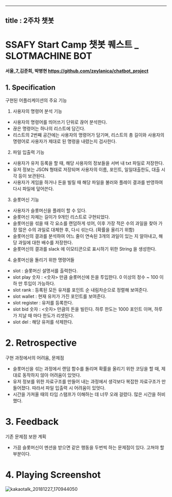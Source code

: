 
---
title : 2주차 챗봇 
---

# SSAFY Start Camp 챗봇 퀘스트 _ SLOTMACHINE BOT
#### 서울_7_김준희, 박병현 https://github.com/zeylanica/chatbot_project

## 1. Specification
구현된 어플리케이션의 주요 기능

1. 사용자의 명령어 분석 기능
  - 사용자의 명령어를 띄어쓰기 단위로 끊어 분석한다.
  - 끊은 명령어는 하나의 리스트에 담긴다. 
  - 리스트의 2번째 공간에는 사용자의 명령어가 담기며, 리스트의 총 길이와 사용자의 명령어로 사용자가 제대로 된 명령을 내렸는지 검사한다.  
2. 파일 입출력 기능
  - 사용자가 유저 등록을 할 때, 해당 사용자의 정보들을 서버 내 txt 파일로 저장한다.
  - 유저 정보는 JSON 형태로 저장되며 사용자의 이름, 포인트, 일일대출한도, 대출 시각 등이 보관된다.
  - 사용자가 게임을 하거나 돈을 빌릴 때 해당 파일을 불러와 플레이 결과를 반영하여 다시 파일에 덮어쓴다.  
3. 슬롯머신 기능
  - 사용자가 슬롯머신을 플레이 할 수 있다.
  - 슬롯머신 자체는 길이가 9개인 리스트로 구현되었다.
  - 슬롯머신을 섞을 때 각 요소를 랜덤하게 섞어, 이후 가장 적은 수의 과일을 찾아 가장 많은 수의 과일로 대체한 후, 다시 섞는다. (확률을 올리기 위함)
  - 슬롯머신의 결과를 분석하여 어느 줄이 연속된 3개의 과일이 있는 지 알아내고, 해당 과일에 대한 배수를 저장한다.
  - 슬롯머신의 결과를 slack 에 이모티콘으로 표시하기 위한 String 을 생성한다.  
4. 슬롯머신을 돌리기 위한 명령어들
  - slot            : 슬롯머신 설명서를 출력한다.
  - slot play 숫자  : <숫자> 만큼 슬롯머신에 돈을 투입한다. 0 이상의 정수 ~ 100 이하 만 투입이 가능하다.
  - slot rank       : 등록된 모든 유저를 포인트 순 내림차순으로 정렬해 보여준다.
  - slot wallet     : 현재 유저가 가진 포인트를 보여준다.
  - slot register   : 유저를 등록한다.
  - slot bid 숫자   : <숫자> 만큼의 돈을 빌린다. 하루 한도는 1000 포인트 이며, 하루가 지날 때 마다 한도가 리셋된다.
  - slot del        : 해당 유저를 삭제한다.

# 2. Retrospective
구현 과정에서의 어려움, 문제점
  - 슬롯머신을 섞는 과정에서 랜덤 함수를 돌리며 확률을 올리기 위한 코딩을 할 때, 제대로 동작하지 않아 어려움이 있엇다.
  - 유저 정보를 위한 자료구조를 만들어 내는 과정에서 생각보다 복잡한 자료구조가 만들어졌다. 따라서 파일 입출력 시 어려움이 있엇다.
  - 시간을 가져올 때의 타임 스탬프가 이해하는 데 너무 오래 걸렸다. 많은 시간을 허비했다.
  
# 3. Feedback
기존 문제점 보완 계획
  - 가끔 슬롯머신이 멘션을 받으면 같은 행동을 두번씩 하는 문제점이 있다. 고쳐야 할 부분이다.
  
# 4. Playing Screenshot
![kakaotalk_20181227_170944050](https://user-images.githubusercontent.com/46038536/50471986-4d9b2d00-09fa-11e9-9c56-4633e1d4b28c.jpg)
